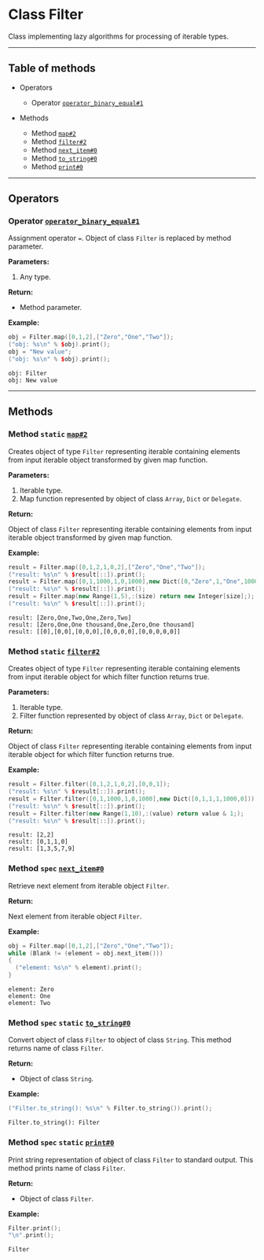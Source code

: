 # Class Filter

Class implementing lazy algorithms for processing of
iterable types.

-----

## Table of methods

* Operators

  * Operator [`operator_binary_equal#1`](#operator_binary_equal%231)

* Methods

  * Method [`map#2`](#map%232)
  * Method [`filter#2`](#filter%232)
  * Method [`next_item#0`](#next_item%230)
  * Method [`to_string#0`](#to_string%230)
  * Method [`print#0`](#print%230)

-----

## Operators

<a name="operator_binary_equal#1" />

### Operator [`operator_binary_equal#1`](https://github.com/izuzanak/uclang/blob/master/uclang/../uclang/mods/algorithms_uclm/source_files/algorithms_module.cc#L1805)

Assignment operator `=`. Object of class `Filter` is replaced by method parameter.

**Parameters:**

1. Any type.

**Return:**

* Method parameter.

**Example:**

```cpp
obj = Filter.map([0,1,2],["Zero","One","Two"]);
("obj: %s\n" % $obj).print();
obj = "New value";
("obj: %s\n" % $obj).print();
```
```
obj: Filter
obj: New value
```

-----

## Methods

<a name="map#2" />

### Method `static` [`map#2`](https://github.com/izuzanak/uclang/blob/master/uclang/../uclang/mods/algorithms_uclm/source_files/algorithms_module.cc#L1817)

Creates object of type `Filter` representing iterable containing elements
from input iterable object transformed by given map function.

**Parameters:**

1. Iterable type.
2. Map function represented by object of class `Array`, `Dict` or `Delegate`.

**Return:**

Object of class `Filter` representing iterable containing elements from input
iterable object transformed by given map function.

**Example:**

```cpp
result = Filter.map([0,1,2,1,0,2],["Zero","One","Two"]);
("result: %s\n" % $result[::]).print();
result = Filter.map([0,1,1000,1,0,1000],new Dict([0,"Zero",1,"One",1000,"One thousand"]));
("result: %s\n" % $result[::]).print();
result = Filter.map(new Range(1,5),:(size) return new Integer[size];);
("result: %s\n" % $result[::]).print();
```
```
result: [Zero,One,Two,One,Zero,Two]
result: [Zero,One,One thousand,One,Zero,One thousand]
result: [[0],[0,0],[0,0,0],[0,0,0,0],[0,0,0,0,0]]
```

<a name="filter#2" />

### Method `static` [`filter#2`](https://github.com/izuzanak/uclang/blob/master/uclang/../uclang/mods/algorithms_uclm/source_files/algorithms_module.cc#L1822)

Creates object of type `Filter` representing iterable containing elements from
input iterable object for which filter function returns true.

**Parameters:**

1. Iterable type.
2. Filter function represented by object of class `Array`, `Dict` or `Delegate`.

**Return:**

Object of class `Filter` representing iterable containing elements from
input iterable object for which filter function returns true.

**Example:**

```cpp
result = Filter.filter([0,1,2,1,0,2],[0,0,1]);
("result: %s\n" % $result[::]).print();
result = Filter.filter([0,1,1000,1,0,1000],new Dict([0,1,1,1,1000,0]));
("result: %s\n" % $result[::]).print();
result = Filter.filter(new Range(1,10),:(value) return value & 1;);
("result: %s\n" % $result[::]).print();
```
```
result: [2,2]
result: [0,1,1,0]
result: [1,3,5,7,9]
```

<a name="next_item#0" />

### Method `spec` [`next_item#0`](https://github.com/izuzanak/uclang/blob/master/uclang/../uclang/mods/algorithms_uclm/source_files/algorithms_module.cc#L1827)

Retrieve next element from iterable object `Filter`.

**Return:**

Next element from iterable object `Filter`.

**Example:**

```cpp
obj = Filter.map([0,1,2],["Zero","One","Two"]);
while (Blank != (element = obj.next_item()))
{
  ("element: %s\n" % element).print();
}
```
```
element: Zero
element: One
element: Two
```

<a name="to_string#0" />

### Method `spec` `static` [`to_string#0`](https://github.com/izuzanak/uclang/blob/master/uclang/../uclang/mods/algorithms_uclm/source_files/algorithms_module.cc#L1842)

Convert object of class `Filter` to object of class `String`.
This method returns name of class `Filter`.

**Return:**

* Object of class `String`.

**Example:**

```cpp
("Filter.to_string(): %s\n" % Filter.to_string()).print();
```
```
Filter.to_string(): Filter
```

<a name="print#0" />

### Method `spec` `static` [`print#0`](https://github.com/izuzanak/uclang/blob/master/uclang/../uclang/mods/algorithms_uclm/source_files/algorithms_module.cc#L1851)

Print string representation of object of class `Filter` to standard output.
This method prints name of class `Filter`.

**Return:**

* Object of class `Filter`.

**Example:**

```cpp
Filter.print();
"\n".print();
```
```
Filter
```
